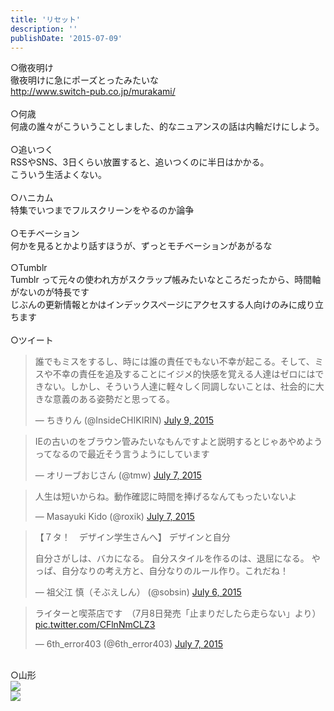 ```yaml
---
title: 'リセット'
description: ''
publishDate: '2015-07-09'
---
```


<p>○徹夜明け<br>
徹夜明けに急にポーズとったみたいな<br>
<a href="http://www.switch-pub.co.jp/murakami/">http://www.switch-pub.co.jp/murakami/</a><br>
&nbsp;<br>
○何歳<br>
何歳の誰々がこういうことしました、的なニュアンスの話は内輪だけにしよう。<br>
&nbsp;<br>
○追いつく<br>
RSSやSNS、3日くらい放置すると、追いつくのに半日はかかる。<br>
こういう生活よくない。<br>
&nbsp;<br>
○ハニカム<br>
特集でいつまでフルスクリーンをやるのか論争<br>
&nbsp;<br>
○モチベーション<br>
何かを見るとかより話すほうが、ずっとモチベーションがあがるな<br>
&nbsp;<br>
○Tumblr<br>
Tumblr って元々の使われ方がスクラップ帳みたいなところだったから、時間軸がないのが特長です<br>
じぶんの更新情報とかはインデックスページにアクセスする人向けのみに成り立ちます<br>
&nbsp;<br>
○ツイート</p>
<blockquote class="twitter-tweet" width="500">
<p lang="ja" dir="ltr">誰でもミスをするし、時には誰の責任でもない不幸が起こる。そして、ミスや不幸の責任を追及することにイジメ的快感を覚える人達はゼロにはできない。しかし、そういう人達に軽々しく同調しないことは、社会的に大きな意義のある姿勢だと思ってる。</p>
<p>— ちきりん (@InsideCHIKIRIN) <a href="https://twitter.com/InsideCHIKIRIN/status/618943829694152704">July 9, 2015</a></p></blockquote>
<p><script async="" src="//platform.twitter.com/widgets.js" charset="utf-8"></script></p>
<blockquote class="twitter-tweet" width="500">
<p lang="ja" dir="ltr">IEの古いのをブラウン管みたいなもんですよと説明するとじゃあやめようってなるので最近そう言うようにしています</p>
<p>— オリーブおじさん (@tmw) <a href="https://twitter.com/tmw/status/618266847654227968">July 7, 2015</a></p></blockquote>
<p><script async="" src="//platform.twitter.com/widgets.js" charset="utf-8"></script></p>
<blockquote class="twitter-tweet" width="500">
<p lang="ja" dir="ltr">人生は短いからね。動作確認に時間を捧げるなんてもったいないよ</p>
<p>— Masayuki Kido (@roxik) <a href="https://twitter.com/roxik/status/618272336299495424">July 7, 2015</a></p></blockquote>
<p><script async="" src="//platform.twitter.com/widgets.js" charset="utf-8"></script></p>
<blockquote class="twitter-tweet" width="500">
<p lang="ja" dir="ltr">【７タ！　デザイン学生さんへ】
デザインと自分

自分さがしは、バカになる。
自分スタイルを作るのは、退屈になる。
やっぱ、自分なりの考え方と、自分なりのルール作り。これだね！</p>
<p>— 祖父江 慎（そぶえしん） (@sobsin) <a href="https://twitter.com/sobsin/status/618183629739421696">July 6, 2015</a></p></blockquote>
<p><script async="" src="//platform.twitter.com/widgets.js" charset="utf-8"></script></p>
<blockquote class="twitter-tweet" width="500">
<p lang="ja" dir="ltr">ライターと喫茶店です　（7月8日発売「止まりだしたら走らない」より） <a href="http://t.co/CFlnNmCLZ3">pic.twitter.com/CFlnNmCLZ3</a></p>
<p>— 6th_error403 (@6th_error403) <a href="https://twitter.com/6th_error403/status/618257341578764288">July 7, 2015</a></p></blockquote>
<p><script async="" src="//platform.twitter.com/widgets.js" charset="utf-8"></script><br>
○山形<br>
<img decoding="async" src="/images/wp/yamagata_2.jpg"><br>
<img decoding="async" src="/images/wp/yamagata.jpg"></p>

